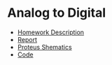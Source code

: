 
# Analog to Digital
- [Homework Description](https://github.com/mehditeymorian/Microprocessor-University/blob/main/ADC/ex4.pdf)
- [Report](https://github.com/mehditeymorian/Microprocessor-University/blob/main/ADC/Report.pdf)
- [Proteus Shematics](https://github.com/mehditeymorian/Microprocessor-University/blob/main/ADC/TimeReversal.pdsprj)
- [Code](https://github.com/mehditeymorian/Microprocessor-University/tree/main/ADC/Project)

